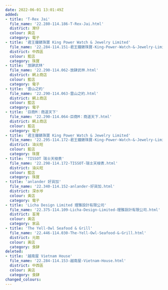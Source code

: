 ```yaml
---
date: 2022-06-01 13:01:49Z
added:
- title: 'T-Rex Jai'
  file_name: '22.280-114.186-T-Rex-Jai.html'
  district: 灣仔
  colour: 黃店
  category: 電子
- title: '君王鐘錶珠寶 King Power Watch & Jewelry Limited'
  file_name: '22.284-114.151-君王鐘錶珠寶-King-Power-Watch-&-Jewelry-Limited.html'
  district: 中西區
  colour: 藍店
  category: 珠寶
- title: '放肆武林'
  file_name: '22.290-114.062-放肆武林.html'
  district: 網上商店
  colour: 藍店
  category: 電子
- title: '雲山之約'
  file_name: '22.290-114.063-雲山之約.html'
  district: 網上商店
  colour: 藍店
  category: 電子
- title: '巨商M：商道天下'
  file_name: '22.290-114.064-巨商M：商道天下.html'
  district: 網上商店
  colour: 藍店
  category: 電子
- title: '君王鐘錶珠寶 King Power Watch & Jewelry Limited'
  file_name: '22.295-114.172-君王鐘錶珠寶-King-Power-Watch-&-Jewelry-Limited.html'
  district: 油尖旺
  colour: 藍店
  category: 珠寶
- title: 'TISSOT 瑞士天梭表'
  file_name: '22.298-114.172-TISSOT-瑞士天梭表.html'
  district: 油尖旺
  colour: 藍店
  category: 珠寶
- title: 'anlander 好貨加'
  file_name: '22.340-114.152-anlander-好貨加.html'
  district: 深水埗
  colour: 黃店
  category: 電子
- title: 'Licha Design Limited 理雅設計有限公司'
  file_name: '22.375-114.109-Licha-Design-Limited-理雅設計有限公司.html'
  district: 荃灣
  colour: 黃店
  category: 家品
- title: 'The Yell-Owl Seafood & Grill'
  file_name: '22.446-114.030-The-Yell-Owl-Seafood-&-Grill.html'
  district: 元朗
  colour: 黃店
  category: 食肆
deleted:
- title: '越南屋 Vietnam House'
  file_name: '22.284-114.153-越南屋-Vietnam-House.html'
  district: 中西區
  colour: 黃店
  category: 食肆
changed_colours:
---
```

